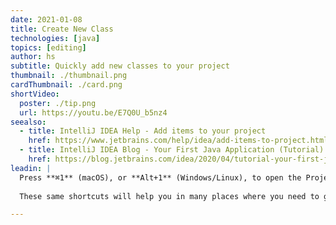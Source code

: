 ```yaml
---
date: 2021-01-08
title: Create New Class
technologies: [java]
topics: [editing]
author: hs
subtitle: Quickly add new classes to your project
thumbnail: ./thumbnail.png
cardThumbnail: ./card.png
shortVideo:
  poster: ./tip.png
  url: https://youtu.be/E7Q0U_b5nz4
seealso:
  - title: IntelliJ IDEA Help - Add items to your project
    href: https://www.jetbrains.com/help/idea/add-items-to-project.html
  - title: IntelliJ IDEA Blog - Your First Java Application (Tutorial)
    href: https://blog.jetbrains.com/idea/2020/04/tutorial-your-first-java-application
leadin: |
  Press **⌘1** (macOS), or **Alt+1** (Windows/Linux), to open the Project Window and then use **⌘N** (macOS), or **Alt+Insert** (Windows/Linux), to generate a new file.  
   
  These same shortcuts will help you in many places where you need to generate code, such as constructors, getters and setters, toString methods and adding arguments to methods when you need to refactor. 

---
```

